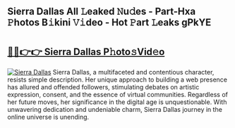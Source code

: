 ## Sierra Dallas All 𝙻eaked 𝙽u𝚍es - Part-Hxa 𝙿hotos B𝚒kini 𝚅𝚒deo - Hot 𝙿art 𝙻eaks gPkYE

# <h2><a href="http://ld64t1u.urlbe.top/?page=Sierra+Dallas">🔗🔗👉👉 Sierra Dallas P𝚑oto𝚜Vid𝚎o</a></h2>

[![Sierra Dallas](https://i.imgur.com/eBuTRDB.gif)](http://ld64t1u.urlbe.top/?page=Sierra+Dallas)
Sierra Dallas, a multifaceted and contentious character, resists simple description. Her unique approach to building a web presence has allured and offended followers, stimulating debates on artistic expression, consent, and the essence of virtual communities. Regardless of her future moves, her significance in the digital age is unquestionable. With unwavering dedication and undeniable charm, Sierra Dallas journey in the online universe is unending.

